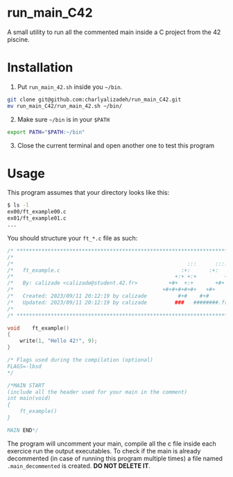 # run_main_C42

A small utility to run all the commented main inside a C project from the 42 piscine.

# Installation

1. Put `run_main_42.sh` inside you `~/bin`.
```bash
git clone git@github.com:charlyalizadeh/run_main_C42.git
mv run_main_C42/run_main_42.sh ~/bin/
```
2. Make sure `~/bin` is in your `$PATH`
```bash
export PATH="$PATH:~/bin"
```
3. Close the current terminal and open another one to test this program

# Usage

This program assumes that your directory looks like this:

```bash
$ ls -l
ex00/ft_example00.c
ex01/ft_example01.c
...
```

You should structure your `ft_*.c` file as such:
```c
/* ************************************************************************** */
/*                                                                            */
/*                                                        :::      ::::::::   */
/*   ft_example.c                                       :+:      :+:    :+:   */
/*                                                    +:+ +:+         +:+     */
/*   By: calizade <calizade@student.42.fr>          +#+  +:+       +#+        */
/*                                                +#+#+#+#+#+   +#+           */
/*   Created: 2023/09/11 20:12:19 by calizade          #+#    #+#             */
/*   Updated: 2023/09/11 20:12:19 by calizade         ###   ########.fr       */
/*                                                                            */
/* ************************************************************************** */

void	ft_example()
{
	write(1, "Hello 42!", 9);
}

/* Flags used during the compilation (optional)
FLAGS=-lbsd
*/

/*MAIN START
(include all the header used for your main in the comment)
int main(void)
{
	ft_example()
}

MAIN END*/
```

The program will uncomment your main, compile all the c file inside each exercice run the output executables.
To check if the main is already decommented (in case of running this program multiple times) a file named `.main_decommented` is created. **DO NOT DELETE IT**.
